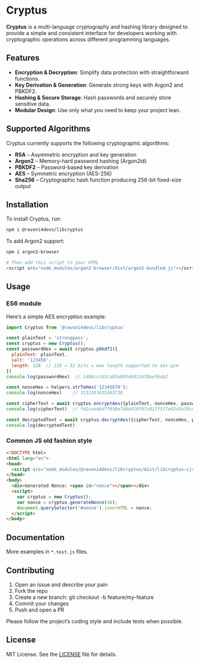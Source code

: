 # Cryptus

**Cryptus** is a multi-language cryptography and hashing library designed to provide a simple
and consistent interface for developers working with cryptographic operations across
different programming languages.

## Features

- **Encryption & Decryption**: Simplify data protection with straightforward functions.
- **Key Derivation & Generation**: Generate strong keys with Argon2 and PBKDF2.
- **Hashing & Secure Storage**: Hash passwords and securely store sensitive data.
- **Modular Design**: Use only what you need to keep your project lean.

## Supported Algorithms

Cryptus currently supports the following cryptographic algorithms:

- **RSA** – Asymmetric encryption and key generation  
- **Argon2** – Memory-hard password hashing (Argon2id)  
- **PBKDF2** – Password-based key derivation  
- **AES** – Symmetric encryption (AES-256)  
- **Sha256** – Cryptographic hash function producing 256-bit fixed-size output

## Installation

To install Cryptus, run:

```bash
npm i @ravoni4devs/libcryptus
```

To add Argon2 support:

```sh
npm i argon2-browser

# Then add this script to your HTML
<script src="node_modules/argon2-browser/dist/argon2-bundled.js"></script>
```

## Usage

### ES6 module

Here’s a simple AES encryption example:

```js
import Cryptus from '@ravoni4devs/libcryptus'

const plainText = 'strongpass';
const cryptus = new Cryptus();
const passwordHex = await cryptus.pbkdf2({
  plainText: plainText,
  salt: '123456',
  length: 128  // 128 = 32 bits = max length supported to aes-gcm
})
console.log(passwordHex)  // 1498cccb3cab5e895d6912d78aef6ab2

const nonceHex = helpers.strToHex('12345678');
console.log(nonceHex)    // 3132333435363738

const cipherText = await cryptus.encryptAes({plainText, nonceHex, passwordHex});
console.log(cipherText)  // fd1ceaa8d7f03be768d410f07c017f3f7e62c8af6c9061cbaa0d

const decryptedText = await cryptus.decryptAes({cipherText, nonceHex, passwordHex});
console.log(decryptedText)
```

### Common JS old fashion style

```html
<!DOCTYPE html>
<html lang="en">
<head>
  <script src="node_modules/@ravoni4devs/libcryptus/dist/libcryptus-cjs.js"></script>
</head>
<body>
  <div>Generated Nonce: <span id="nonce"></span></div>
  <script>
    var cryptus = new Cryptus();
    var nonce = cryptus.generateNonce(16);
    document.querySelector('#nonce').innerHTML = nonce;
  </script>
</body>
```

## Documentation

More examples in `*.test.js` files.

## Contributing

1. Open an issue and describe your pain
2. Fork the repo
3. Create a new branch: git checkout -b feature/my-feature
4. Commit your changes
5. Push and open a PR

Please follow the project’s coding style and include tests when possible.

## License

MIT License. See the [LICENSE](LICENSE) file for details.
